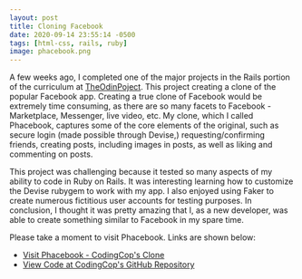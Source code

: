 ```yaml
---
layout: post
title: Cloning Facebook
date: 2020-09-14 23:55:14 -0500
tags: [html-css, rails, ruby]
image: phacebook.png
---
```

A few weeks ago, I completed one of the major projects in the Rails portion of the curriculum at [TheOdinPoject](https://theodinproject.org). This project creating a clone of the popular Facebook app. Creating a true clone of Facebook would be extremely time consuming, as there are so many facets to Facebook - Marketplace, Messenger, live video, etc. My clone, which I called Phacebook, captures some of the core elements of the original, such as secure login (made possible through Devise,) requesting/confirming friends, creating posts, including images in posts, as well as liking and commenting on posts.

This project was challenging because it tested so many aspects of my ability to code in Ruby on Rails. It was interesting learning how to customize the Devise rubygem to work with my app. I also enjoyed using Faker to create numerous fictitious user accounts for testing purposes. In conclusion, I thought it was pretty amazing that I, as a new developer, was able to create something similar to Facebook in my spare time.

Please take a moment to visit Phacebook. Links are shown below:

* [Visit Phacebook - CodingCop's Clone](https://arcane-fortress-15399.herokuapp.com/)
* [View Code at CodingCop's GitHub Repository](https://github.com/cleve703/phacebook)
